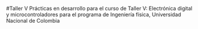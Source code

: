 #Taller V
Prácticas en desarrollo para el curso de Taller V: Electrónica digital y microcontroladores para el programa de 
Ingeniería física, Universidad Nacional de Colombia
